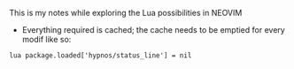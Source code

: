 This is my notes while exploring the Lua possibilities in NEOVIM

* Everything required is cached; the cache needs to be emptied for every modif like so:

```
lua package.loaded['hypnos/status_line'] = nil
```
